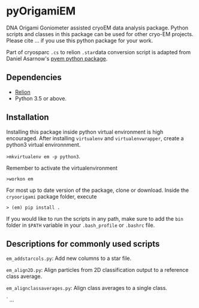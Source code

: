 # pyOrigamiEM
DNA Origami Goniometer assisted cryoEM data analysis package. Python scripts and classes in this package can be used for other cryo-EM projects. Please cite ... if you use this python package for your work. 

Part of cryosparc `.cs` to relion `.star`data conversion script is adapted from Daniel Asarnow's [pyem python package](https://github.com/asarnow/pyem).

## Dependencies

- [Relion](https://github.com/3dem/relion)
- Python 3.5 or above. 

## Installation

Installing this package inside python virtual environment is high encouraged. After installing `virtualenv` and `virtualenvwrapper`, create a python3 virtual environnment.

`>mkvirtualenv em -p python3`.

Remember to activate the virtualenvironment

`>workon em`

For most up to date version of the package, clone or download. Inside the `cryoorigami` package folder, execute

`> (em) pip install .` 

If you would like to run the scripts in any path, make sure to add the `bin` folder in `$PATH` variable in your `.bash_profile` or `.bashrc` file.

## Descriptions for commonly used scripts

`em_addstarcols.py`: Add new columns to a star file.

`em_align2D.py`: Align particles from 2D classification output to a reference class average.

`em_alignclassaverages.py`: Align class averages to a single class.   


`
...
